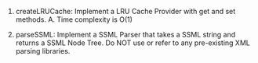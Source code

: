 1. createLRUCache: Implement a LRU Cache Provider with get and set methods.
	A. Time complexity is O(1)

2. parseSSML: Implement a SSML Parser that takes a SSML string and returns a SSML Node Tree.
Do NOT use or refer to any pre-existing XML parsing libraries.
